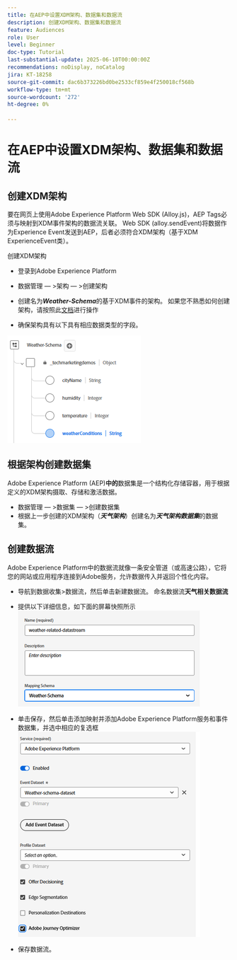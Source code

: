 ```yaml
---
title: 在AEP中设置XDM架构、数据集和数据流
description: 创建XDM架构、数据集和数据流
feature: Audiences
role: User
level: Beginner
doc-type: Tutorial
last-substantial-update: 2025-06-10T00:00:00Z
recommendations: noDisplay, noCatalog
jira: KT-18258
source-git-commit: dac6b373226bd0be2533cf859e4f250018cf568b
workflow-type: tm+mt
source-wordcount: '272'
ht-degree: 0%

---
```


# 在AEP中设置XDM架构、数据集和数据流

## 创建XDM架构

要在网页上使用Adobe Experience Platform Web SDK (Alloy.js)，AEP Tags必须与映射到XDM事件架构的数据流关联。 Web SDK (alloy.sendEvent)将数据作为Experience Event发送到AEP，后者必须符合XDM架构（基于XDM ExperienceEvent类）。

创建XDM架构

* 登录到Adobe Experience Platform
* 数据管理 — >架构 — >创建架构

* 创建名为&#x200B;**_Weather-Schema_**&#x200B;的基于XDM事件的架构。 如果您不熟悉如何创建架构，请按照此[文档](https://experienceleague.adobe.com/en/docs/experience-platform/xdm/tutorials/create-schema-ui)进行操作


* 确保架构具有以下具有相应数据类型的字段。

![天气模式](assets/weather-schema.png)

## 根据架构创建数据集

Adobe Experience Platform (AEP)**中的**&#x200B;数据集是一个结构化存储容器，用于根据定义的XDM架构摄取、存储和激活数据。


* 数据管理 — >数据集 — >创建数据集
* 根据上一步创建的XDM架构（_&#x200B;**天气架构**&#x200B;_）创建名为&#x200B;**_天气架构数据集_**&#x200B;的数据集。


## 创建数据流

Adobe Experience Platform中的数据流就像一条安全管道（或高速公路），它将您的网站或应用程序连接到Adobe服务，允许数据传入并返回个性化内容。

* 导航到数据收集>数据流，然后单击新建数据流。 命名数据流&#x200B;**天气相关数据流**


* 提供以下详细信息，如下面的屏幕快照所示
  ![数据流](assets/datastream.png)
* 单击保存，然后单击添加映射并添加Adobe Experience Platform服务和事件数据集，并选中相应的复选框
  ![数据流映射](assets/datastream-service.png)

* 保存数据流。
